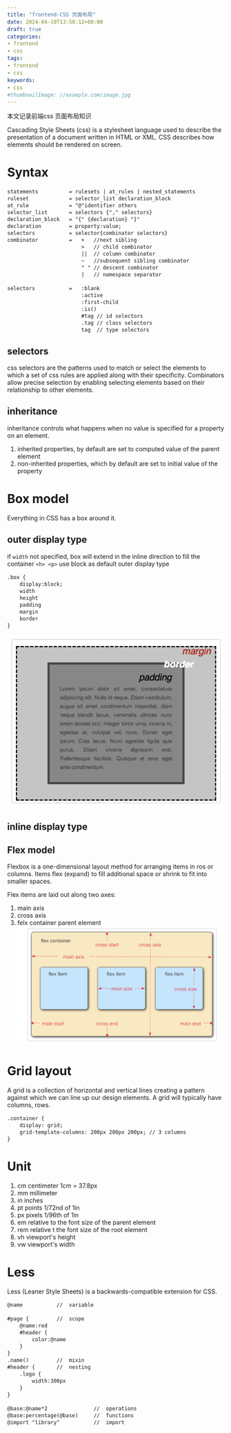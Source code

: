 ```yaml
---
title: "frontend-CSS 页面布局"
date: 2024-04-10T13:50:12+08:00
draft: true
categories:
- frontend
- css
tags:
- frontend
- css
keywords:
- css
#thumbnailImage: //example.com/image.jpg
---
```

本文记录前端css 页面布局知识
<!--more-->

Cascading Style Sheets (css) is a stylesheet language used to describe the presentation of a document written in HTML or XML.
CSS describes how elements should be rendered on screen.

# Syntax
```
statements          = rulesets | at_rules | nested_statements
ruleset             = selector_list declaration_block
at_rule             = "@"identifier others
selector_list       = selectors {"," selectors}
declaration_block   = "{" {declaration} "}"
declaration         = property:value;
selectors           = selector{combinator selectors}
combinator          =   +   //next sibling
                        >   // child combinator
                        ||  // column combinator
                        ~   //subsequent sibling combinator
                        " " // descent combinator
                        |   // namespace separator

selectors           =   :blank
                        :active
                        :first-child
                        :is()
                        #tag // id selectors
                        .tag // class selectors
                        tag  // type selectors
```

## selectors

css selectors are the patterns used to match or select the elements to which a set of css rules are applied along with their specificity. 
Combinators allow precise selection by enabling selecting elements based on their relationship to other elements.

## inheritance
inheritance controls what happens when no value is specified for a property on an element.
1. inherited properties, by default are set to computed value of the parent element
2. non-inherited properties, which by default are set to initial value of the property



# Box model

Everything in CSS has a box around it.

## outer display type
if `width` not specified, box will extend in the inline direction to fill the container
`<h> <p>` use block as default outer display type
```
.box {
    display:block;
    width
    height
    padding
    margin
    border
}

```
![box display](images/box.png)

## inline display type

## Flex model

Flexbox is a one-dimensional layout method for arranging items in ros or columns. Items flex (expand) to fill additional space or shrink to fit into smaller spaces.

Flex items are laid out along two axes:
1. main axis
2. cross axis
3. felx container parent element
![flex container](images/flex_container.png)


# Grid layout

A grid is a collection of horizontal and vertical lines creating a pattern against which we can line up our design elements.
A grid will typically have columns, rows.
```
.container {
    display: grid;
    grid-template-columns: 200px 200px 200px; // 3 columns
}
```


# Unit
1. cm centimeter  1cm = 37.8px
2. mm millimeter
3. in inches
4. pt points 1/72nd of 1in
5. px pixels 1/96th of 1in
6. em   relative to the font size of the parent element 
7. rem  relative t the font size of the root element
8. vh   viewport's height
9. vw   viewport's width


# Less

Less (Leaner Style Sheets) is a backwards-compatible extension for CSS.

```
@name           //  variable

#page {         //  scope
    @name:red
    #header {
        color:@name
    }
}
.name()         //  mixin
#header {       //  nesting
    .logo {
        width:300px
    }
}

@base:@name*2               //  operations
@base:percentage(@base)     //  functions
@import "library"           //  import

```